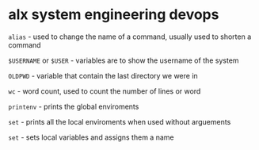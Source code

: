 # alx system engineering devops

`alias` - used to change the name of a command, usually used to shorten a command

`$USERNAME` or `$USER` - variables are to show the username of the system

`OLDPWD` - variable that contain the last directory we were in

`wc` - word count, used to count the number of lines or word

`printenv` - prints the global enviroments

`set` - prints all the local enviroments when used without arguements

`set` - sets local variables and assigns them a name
